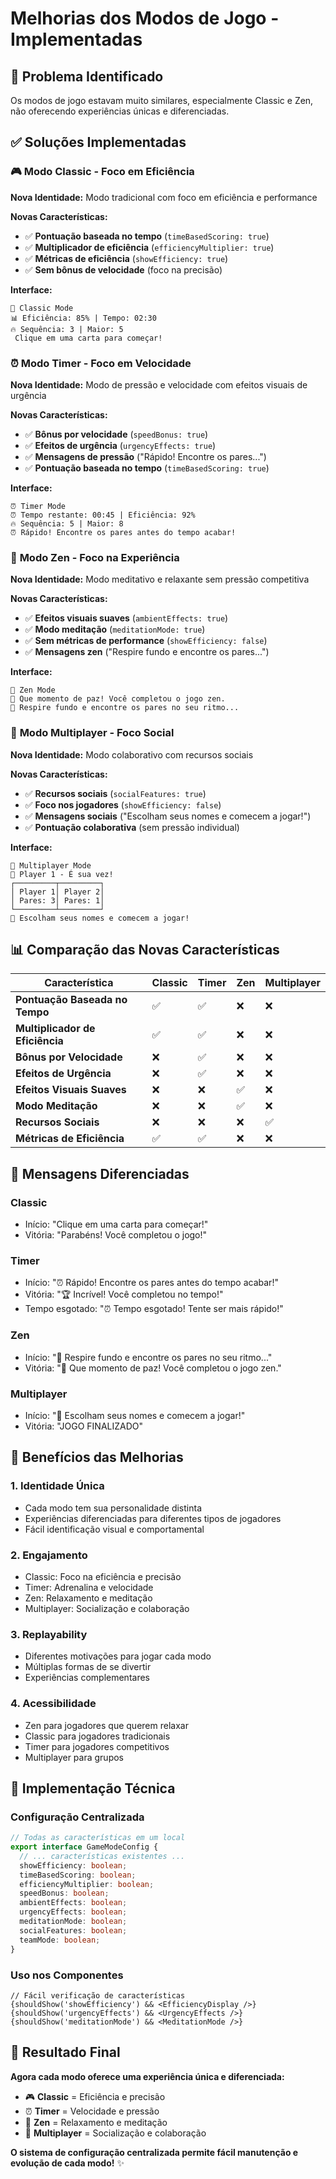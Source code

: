 # Melhorias dos Modos de Jogo - Implementadas

## 🎯 **Problema Identificado**

Os modos de jogo estavam muito similares, especialmente Classic e Zen, não oferecendo experiências únicas e diferenciadas.

## ✅ **Soluções Implementadas**

### 🎮 **Modo Classic - Foco em Eficiência**

**Nova Identidade:** Modo tradicional com foco em eficiência e performance

**Novas Características:**

- ✅ **Pontuação baseada no tempo** (`timeBasedScoring: true`)
- ✅ **Multiplicador de eficiência** (`efficiencyMultiplier: true`)
- ✅ **Métricas de eficiência** (`showEfficiency: true`)
- ✅ **Sem bônus de velocidade** (foco na precisão)

**Interface:**

```
🎯 Classic Mode
📊 Eficiência: 85% | Tempo: 02:30
🔥 Sequência: 3 | Maior: 5
 Clique em uma carta para começar!
```

### ⏰ **Modo Timer - Foco em Velocidade**

**Nova Identidade:** Modo de pressão e velocidade com efeitos visuais de urgência

**Novas Características:**

- ✅ **Bônus por velocidade** (`speedBonus: true`)
- ✅ **Efeitos de urgência** (`urgencyEffects: true`)
- ✅ **Mensagens de pressão** ("Rápido! Encontre os pares...")
- ✅ **Pontuação baseada no tempo** (`timeBasedScoring: true`)

**Interface:**

```
⏰ Timer Mode
⏰ Tempo restante: 00:45 | Eficiência: 92%
🔥 Sequência: 5 | Maior: 8
⏰ Rápido! Encontre os pares antes do tempo acabar!
```

### 🧘 **Modo Zen - Foco na Experiência**

**Nova Identidade:** Modo meditativo e relaxante sem pressão competitiva

**Novas Características:**

- ✅ **Efeitos visuais suaves** (`ambientEffects: true`)
- ✅ **Modo meditação** (`meditationMode: true`)
- ✅ **Sem métricas de performance** (`showEfficiency: false`)
- ✅ **Mensagens zen** ("Respire fundo e encontre os pares...")

**Interface:**

```
🧘 Zen Mode
🌸 Que momento de paz! Você completou o jogo zen.
🧘 Respire fundo e encontre os pares no seu ritmo...
```

### 👥 **Modo Multiplayer - Foco Social**

**Nova Identidade:** Modo colaborativo com recursos sociais

**Novas Características:**

- ✅ **Recursos sociais** (`socialFeatures: true`)
- ✅ **Foco nos jogadores** (`showEfficiency: false`)
- ✅ **Mensagens sociais** ("Escolham seus nomes e comecem a jogar!")
- ✅ **Pontuação colaborativa** (sem pressão individual)

**Interface:**

```
👥 Multiplayer Mode
👥 Player 1 - É sua vez!
┌─────────┬─────────┐
│ Player 1│ Player 2│
│ Pares: 3│ Pares: 1│
└─────────┴─────────┘
👥 Escolham seus nomes e comecem a jogar!
```

## 📊 **Comparação das Novas Características**

| Característica | Classic | Timer | Zen | Multiplayer |
|----------------|---------|-------|-----|-------------|
| **Pontuação Baseada no Tempo** | ✅ | ✅ | ❌ | ❌ |
| **Multiplicador de Eficiência** | ✅ | ✅ | ❌ | ❌ |
| **Bônus por Velocidade** | ❌ | ✅ | ❌ | ❌ |
| **Efeitos de Urgência** | ❌ | ✅ | ❌ | ❌ |
| **Efeitos Visuais Suaves** | ❌ | ❌ | ✅ | ❌ |
| **Modo Meditação** | ❌ | ❌ | ✅ | ❌ |
| **Recursos Sociais** | ❌ | ❌ | ❌ | ✅ |
| **Métricas de Eficiência** | ✅ | ✅ | ❌ | ❌ |

## 🎨 **Mensagens Diferenciadas**

### **Classic**

- Início: "Clique em uma carta para começar!"
- Vitória: "Parabéns! Você completou o jogo!"

### **Timer**

- Início: "⏰ Rápido! Encontre os pares antes do tempo acabar!"
- Vitória: "🏆 Incrível! Você completou no tempo!"
- Tempo esgotado: "⏰ Tempo esgotado! Tente ser mais rápido!"

### **Zen**

- Início: "🧘 Respire fundo e encontre os pares no seu ritmo..."
- Vitória: "🌸 Que momento de paz! Você completou o jogo zen."

### **Multiplayer**

- Início: "👥 Escolham seus nomes e comecem a jogar!"
- Vitória: "JOGO FINALIZADO"

## 🚀 **Benefícios das Melhorias**

### **1. Identidade Única**

- Cada modo tem sua personalidade distinta
- Experiências diferenciadas para diferentes tipos de jogadores
- Fácil identificação visual e comportamental

### **2. Engajamento**

- Classic: Foco na eficiência e precisão
- Timer: Adrenalina e velocidade
- Zen: Relaxamento e meditação
- Multiplayer: Socialização e colaboração

### **3. Replayability**

- Diferentes motivações para jogar cada modo
- Múltiplas formas de se divertir
- Experiências complementares

### **4. Acessibilidade**

- Zen para jogadores que querem relaxar
- Classic para jogadores tradicionais
- Timer para jogadores competitivos
- Multiplayer para grupos

## 🔧 **Implementação Técnica**

### **Configuração Centralizada**

```typescript
// Todas as características em um local
export interface GameModeConfig {
  // ... características existentes ...
  showEfficiency: boolean;
  timeBasedScoring: boolean;
  efficiencyMultiplier: boolean;
  speedBonus: boolean;
  ambientEffects: boolean;
  urgencyEffects: boolean;
  meditationMode: boolean;
  socialFeatures: boolean;
  teamMode: boolean;
}
```

### **Uso nos Componentes**

```tsx
// Fácil verificação de características
{shouldShow('showEfficiency') && <EfficiencyDisplay />}
{shouldShow('urgencyEffects') && <UrgencyEffects />}
{shouldShow('meditationMode') && <MeditationMode />}
```

## 🎯 **Resultado Final**

**Agora cada modo oferece uma experiência única e diferenciada:**

- 🎮 **Classic** = Eficiência e precisão
- ⏰ **Timer** = Velocidade e pressão
- 🧘 **Zen** = Relaxamento e meditação
- 👥 **Multiplayer** = Socialização e colaboração

**O sistema de configuração centralizada permite fácil manutenção e evolução de cada modo!** ✨
